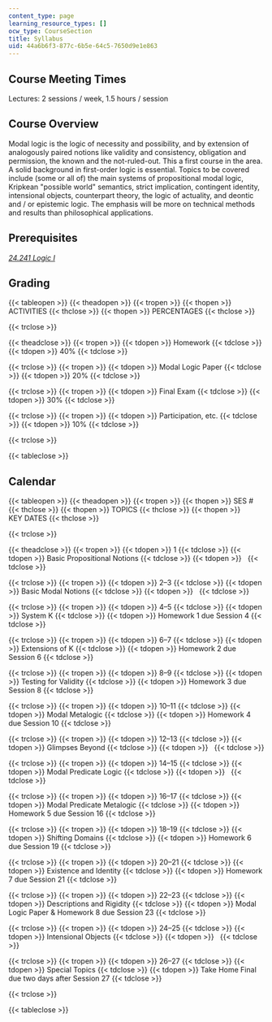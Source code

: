 ```yaml
---
content_type: page
learning_resource_types: []
ocw_type: CourseSection
title: Syllabus
uid: 44a6b6f3-877c-6b5e-64c5-7650d9e1e863
---
```


Course Meeting Times
--------------------

Lectures: 2 sessions / week, 1.5 hours / session

Course Overview
---------------

Modal logic is the logic of necessity and possibility, and by extension of analogously paired notions like validity and consistency, obligation and permission, the known and the not-ruled-out. This a first course in the area. A solid background in first-order logic is essential. Topics to be covered include (some or all of) the main systems of propositional modal logic, Kripkean "possible world" semantics, strict implication, contingent identity, intensional objects, counterpart theory, the logic of actuality, and deontic and / or epistemic logic. The emphasis will be more on technical methods and results than philosophical applications.

Prerequisites
-------------

[_24.241 Logic I_](/courses/24-241-logic-i-fall-2009/)

Grading
-------

{{< tableopen >}}
{{< theadopen >}}
{{< tropen >}}
{{< thopen >}}
ACTIVITIES
{{< thclose >}}
{{< thopen >}}
PERCENTAGES
{{< thclose >}}

{{< trclose >}}

{{< theadclose >}}
{{< tropen >}}
{{< tdopen >}}
Homework
{{< tdclose >}}
{{< tdopen >}}
40%
{{< tdclose >}}

{{< trclose >}}
{{< tropen >}}
{{< tdopen >}}
Modal Logic Paper
{{< tdclose >}}
{{< tdopen >}}
20%
{{< tdclose >}}

{{< trclose >}}
{{< tropen >}}
{{< tdopen >}}
Final Exam
{{< tdclose >}}
{{< tdopen >}}
30%
{{< tdclose >}}

{{< trclose >}}
{{< tropen >}}
{{< tdopen >}}
Participation, etc.
{{< tdclose >}}
{{< tdopen >}}
10%
{{< tdclose >}}

{{< trclose >}}

{{< tableclose >}}

Calendar
--------

{{< tableopen >}}
{{< theadopen >}}
{{< tropen >}}
{{< thopen >}}
SES #
{{< thclose >}}
{{< thopen >}}
TOPICS
{{< thclose >}}
{{< thopen >}}
KEY DATES
{{< thclose >}}

{{< trclose >}}

{{< theadclose >}}
{{< tropen >}}
{{< tdopen >}}
1
{{< tdclose >}}
{{< tdopen >}}
Basic Propositional Notions
{{< tdclose >}}
{{< tdopen >}}
 
{{< tdclose >}}

{{< trclose >}}
{{< tropen >}}
{{< tdopen >}}
2–3
{{< tdclose >}}
{{< tdopen >}}
Basic Modal Notions
{{< tdclose >}}
{{< tdopen >}}
 
{{< tdclose >}}

{{< trclose >}}
{{< tropen >}}
{{< tdopen >}}
4–5
{{< tdclose >}}
{{< tdopen >}}
System K
{{< tdclose >}}
{{< tdopen >}}
Homework 1 due Session 4
{{< tdclose >}}

{{< trclose >}}
{{< tropen >}}
{{< tdopen >}}
6–7
{{< tdclose >}}
{{< tdopen >}}
Extensions of K
{{< tdclose >}}
{{< tdopen >}}
Homework 2 due Session 6
{{< tdclose >}}

{{< trclose >}}
{{< tropen >}}
{{< tdopen >}}
8–9
{{< tdclose >}}
{{< tdopen >}}
Testing for Validity
{{< tdclose >}}
{{< tdopen >}}
Homework 3 due Session 8
{{< tdclose >}}

{{< trclose >}}
{{< tropen >}}
{{< tdopen >}}
10–11
{{< tdclose >}}
{{< tdopen >}}
Modal Metalogic
{{< tdclose >}}
{{< tdopen >}}
Homework 4 due Session 10
{{< tdclose >}}

{{< trclose >}}
{{< tropen >}}
{{< tdopen >}}
12–13
{{< tdclose >}}
{{< tdopen >}}
Glimpses Beyond
{{< tdclose >}}
{{< tdopen >}}
 
{{< tdclose >}}

{{< trclose >}}
{{< tropen >}}
{{< tdopen >}}
14–15
{{< tdclose >}}
{{< tdopen >}}
Modal Predicate Logic
{{< tdclose >}}
{{< tdopen >}}
 
{{< tdclose >}}

{{< trclose >}}
{{< tropen >}}
{{< tdopen >}}
16–17
{{< tdclose >}}
{{< tdopen >}}
Modal Predicate Metalogic
{{< tdclose >}}
{{< tdopen >}}
Homework 5 due Session 16
{{< tdclose >}}

{{< trclose >}}
{{< tropen >}}
{{< tdopen >}}
18–19
{{< tdclose >}}
{{< tdopen >}}
Shifting Domains
{{< tdclose >}}
{{< tdopen >}}
Homework 6 due Session 19
{{< tdclose >}}

{{< trclose >}}
{{< tropen >}}
{{< tdopen >}}
20–21
{{< tdclose >}}
{{< tdopen >}}
Existence and Identity
{{< tdclose >}}
{{< tdopen >}}
Homework 7 due Session 21
{{< tdclose >}}

{{< trclose >}}
{{< tropen >}}
{{< tdopen >}}
22–23
{{< tdclose >}}
{{< tdopen >}}
Descriptions and Rigidity
{{< tdclose >}}
{{< tdopen >}}
Modal Logic Paper & Homework 8 due Session 23
{{< tdclose >}}

{{< trclose >}}
{{< tropen >}}
{{< tdopen >}}
24–25
{{< tdclose >}}
{{< tdopen >}}
Intensional Objects
{{< tdclose >}}
{{< tdopen >}}
 
{{< tdclose >}}

{{< trclose >}}
{{< tropen >}}
{{< tdopen >}}
26–27
{{< tdclose >}}
{{< tdopen >}}
Special Topics
{{< tdclose >}}
{{< tdopen >}}
Take Home Final due two days after Session 27
{{< tdclose >}}

{{< trclose >}}

{{< tableclose >}}
